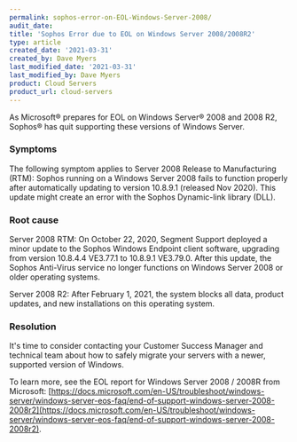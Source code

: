 ```yaml
---
permalink: sophos-error-on-EOL-Windows-Server-2008/
audit_date:
title: 'Sophos Error due to EOL on Windows Server 2008/2008R2'
type: article
created_date: '2021-03-31'
created_by: Dave Myers
last_modified_date: '2021-03-31'
last_modified_by: Dave Myers
product: Cloud Servers
product_url: cloud-servers
---
```


As Microsoft&reg; prepares for EOL on Windows Server&reg; 2008 and 2008 R2, Sophos&reg; has quit
supporting these versions of Windows Server.

### Symptoms

The following symptom applies to Server 2008 Release to Manufacturing (RTM): Sophos running on a
Windows Server 2008 fails to function properly after automatically updating to version 10.8.9.1
(released Nov 2020). This update might create an error with the Sophos Dynamic-link library (DLL).

### Root cause

Server 2008 RTM: On October 22, 2020, Segment Support deployed a minor update to the Sophos
Windows Endpoint client software, upgrading from version 10.8.4.4 VE3.77.1 to 10.8.9.1 VE3.79.0.
After this update, the Sophos Anti-Virus service no longer functions on Windows Server 2008 or
older operating systems.

Server 2008 R2: After February 1, 2021, the system blocks all data, product updates, and new 
installations on this operating system.

### Resolution

It's time to consider contacting your Customer Success Manager and technical team about how to
safely migrate your servers with a newer, supported version of Windows.

To learn more, see the EOL report for Windows Server 2008 / 2008R from Microsoft:
[https://docs.microsoft.com/en-US/troubleshoot/windows-server/windows-server-eos-faq/end-of-support-windows-server-2008-2008r2](https://docs.microsoft.com/en-US/troubleshoot/windows-server/windows-server-eos-faq/end-of-support-windows-server-2008-2008r2).
